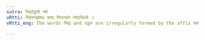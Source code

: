 ```yaml
---
sutra: भिद्योद्ध्यौ नदे
vRtti: भिदेरुज्झेश्च क्यप् निपात्यते नदेऽभिधेये ॥
vRtti_eng: The words भिद्य and उद्ध्य are irregularly formed by the affix क्यप्, when meaning a 'river'.

---
```

